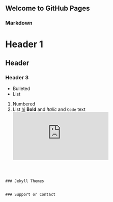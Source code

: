 ## Welcome to GitHub Pages


### Markdown



# Header 1

## Header

### Header 3

- Bulleted
- List

1. Numbered
2. List
[hi](.\second.html)
**Bold** and _Italic_ and `Code` text
![](https://pgw.udn.com.tw/gw/photo.php?u=https://uc.udn.com.tw/photo/2020/05/28/realtime/7946248.jpg&x=0&y=0&sw=0&sh=0&sl=W&fw=800&exp=3600&w=930)

```



### Jekyll Themes


### Support or Contact


